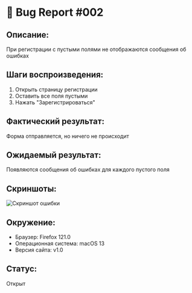 # 🐛 Bug Report #002

## Описание:
При регистрации с пустыми полями не отображаются сообщения об ошибках

## Шаги воспроизведения:
1. Открыть страницу регистрации
2. Оставить все поля пустыми
3. Нажать "Зарегистрироваться"

## Фактический результат:
Форма отправляется, но ничего не происходит

## Ожидаемый результат:
Появляются сообщения об ошибках для каждого пустого поля

## Скриншоты:
![Скриншот ошибки](../screenshots/bug_register.png)

## Окружение:
- Браузер: Firefox 121.0
- Операционная система: macOS 13
- Версия сайта: v1.0

## Статус:
Открыт

